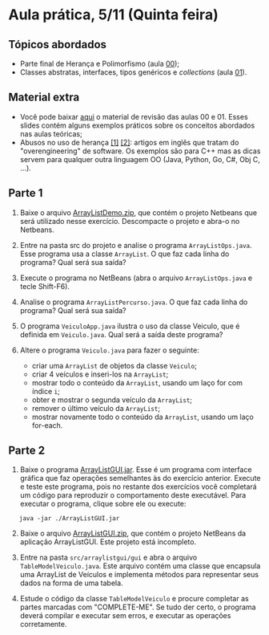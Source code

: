 # Aula prática, 5/11 (Quinta feira)

## Tópicos abordados
 - Parte final de Herança e Polimorfismo (aula [00](../00_slides-java-heranca-polimorfismo-2015b.pdf));
 - Classes abstratas, interfaces, tipos genéricos e *collections* (aula [01](../01_slides-java-abstract-2015b.pdf)).

## Material extra
 - Você pode baixar [aqui](slides-java-rev-00-01-2015b.pdf) o material de revisão das aulas 00 e 01. Esses slides contém alguns exemplos práticos sobre os conceitos abordados nas aulas teóricas;
 - Abusos no uso de herança [\[1\]](http://www.gotw.ca/publications/mill06.htm) [\[2\]](http://www.gotw.ca/publications/mill07.htm): artigos em inglês que tratam do "overengineering" de software. Os exemplos são para C++ mas as dicas servem para qualquer outra linguagem OO (Java, Python, Go, C#, Obj C, ...).

## Parte 1
1. Baixe o arquivo [ArrayListDemo.zip](ArrayListDemo.zip), que contém o projeto Netbeans que será utilizado nesse exercício. Descompacte o projeto e abra-o no Netbeans.

2. Entre na pasta src do projeto e analise o programa `ArrayListOps.java`. Esse programa usa a classe `ArrayList`. O que faz cada linha do programa? Qual será sua saída?

3. Execute o programa no NetBeans (abra o arquivo `ArrayListOps.java` e tecle Shift-F6). 

4. Analise o programa `ArrayListPercurso.java`. O que faz cada linha do programa? Qual será sua saída?

5. O programa `VeiculoApp.java` ilustra o uso da classe Veiculo, que é definida em `Veiculo.java`. Qual será a saída deste programa?

6. Altere o programa `Veiculo.java` para fazer o seguinte:
   - criar uma `ArrayList` de objetos da classe `Veiculo`;
   - criar 4 veículos e inseri-los na `ArrayList`;
   - mostrar todo o conteúdo da `ArrayList`, usando um laço for com índice `i`;
   - obter e mostrar o segunda veículo da `ArrayList`;
   - remover o último veículo da `ArrayList`;
   - mostrar novamente todo o conteúdo da `ArrayList`, usando um laço for-each.


## Parte 2
1. Baixe o programa [ArrayListGUI.jar](ArrayListGUI.jar). Esse é um programa com interface gráfica que faz operações semelhantes às do exercício anterior. Execute e teste este programa, pois no restante dos exercícios você completará um código para reproduzir o comportamento deste executável. Para executar o programa, clique sobre ele ou execute:
```Shell
   java -jar ./ArrayListGUI.jar
```

2. Baixe o arquivo [ArrayListGUI.zip](ArrayListGUI.zip), que contém o projeto NetBeans da aplicação ArrayListGUI. Este projeto está incompleto.

3. Entre na pasta `src/arraylistgui/gui` e abra o arquivo `TableModelVeiculo.java`. Este arquivo contém uma classe que encapsula uma ArrayList de Veículos e implementa métodos para representar seus dados na forma de uma tabela.

4. Estude o código da classe `TableModelVeiculo` e procure completar as partes marcadas com "COMPLETE-ME". Se tudo der certo, o programa deverá compilar e executar sem erros, e executar as operações corretamente.

